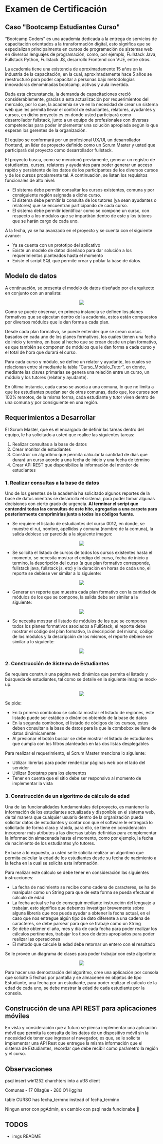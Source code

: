# Examen de Certificación

## Caso "Bootcamp Estudiantes Curso"

“Bootcamp Coders” es una academia dedicada a la entrega de servicios de capacitación orientados a la transformación digital, esto significa que se especializan principalmente en cursos de programación de sistemas web en diversos lenguajes de programación, como, por ejemplo, Fullstack Java, Fullstack Python, Fullstack JS, desarrollo Frontend con VUE, entre otros.

La academia tiene una existencia de aproximadamente 15 años en la industria de la capacitación, en la cual, aproximadamente hace 5 años se reestructuró para poder capacitar a personas bajo metodologías innovadoras denominadas bootcamp, activas y aula invertida.

Dada esta circunstancia, la demanda de capacitaciones creció considerablemente, gracias a esta actualización por requerimientos del mercado, por lo que, la academia se ve en la necesidad de crear un sistema web que les permita llevar el control de estudiantes, relatores, ayudantes y cursos, en dicho proyecto es en donde usted participará como desarrollador fullstack, junto a un equipo de profesionales con diversas competencias para poder implementar una solución apropiada según lo que esperan los gerentes de la organización.

El equipo se conformará por un profesional UX/UI, un desarrollador frontend, un líder de proyecto definido como un Scrum Master y usted que participará del proyecto como desarrollador fullstack.

El proyecto busca, como se mencionó previamente, generar un registro de estudiantes, cursos, relatores y ayudantes para poder generar un acceso rápido y persistente de los datos de los participantes de los diversos cursos y de los cursos propiamente tal. A continuación, se listan los requisitos funcionales de alto nivel:

-  El sistema debe permitir consultar los cursos existentes, comuna y por consiguiente región asignada a dicho curso.
-  El sistema debe permitir la consulta de los tutores (ya sean ayudantes o relatores) que se encuentran participando de cada curso.
-  El sistema debe permitir identificar como se compone un curso, con respecto a los módulos que se impartirán dentro de este y los tutores que se harán cargo de cada uno.

A la fecha, ya se ha avanzado en el proyecto y se cuenta con el siguiente avance:

-  Ya se cuenta con un prototipo del aplicativo
-  Existe un modelo de datos diseñado para dar solución a los requerimientos planteados hasta el momento
-  Existe el script SQL que permite crear y poblar la base de datos.

## Modelo de datos

A continuación, se presenta el modelo de datos diseñado por el arquitecto en conjunto con un analista:

<p align="center">
   <img src="../assets/images/datamodel.png">
</p>

Como se puede observar, en primera instancia se definen los planes formativos que se ejecutan dentro de la academia, estos están compuestos por diversos módulos que le dan forma a cada plan.

Desde cada plan formativo, se puede entender que se crean cursos basados en cada uno de los planes formativos, los cuales tienen una fecha de inicio y termino, en base al hecho que se crean desde un plan formativo, es que también se componen de módulos que le dan forma a cada curso y el total de hora que durará el curso.

Para cada curso y módulo, se define un relator y ayudante, los cuales se relacionan entre si mediante la tabla “Curso_Modulo_Tutor”, en donde, mediante las claves primarias se genera una relación entre un curso, un módulo y los tutores (relator y ayudante).

En última instancia, cada curso se asocia a una comuna, lo que no limita a que los estudiantes puedan ser de otras comunas, dado que, los cursos son 100% remotos, de la misma forma, cada estudiante y tutor viven dentro de una comuna y por consiguiente en una región.

## Requerimientos a Desarrollar

El Scrum Master, que es el encargado de definir las tareas dentro del equipo, le ha solicitado a usted que realice las siguientes tareas:

1. Realizar consultas a la base de datos
2. Crear monitor de estudiantes
3. Construir un algoritmo que permita calcular la cantidad de días que durará un curso acorde a una fecha de inicio y una fecha de término
4. Crear API REST que disponibilice la información del monitor de estudiantes

### 1. Realizar consultas a la base de datos

Uno de los gerentes de la academia ha solicitado algunos reportes de la base de datos mientras se desarrolla el sistema, para poder tomar algunas decisiones con cierto grado de urgencia. **Al terminar el script que contendrá todas las consultas de este hito, agregarlas a una carpeta para posteriormente comprimirlas junto a todos los códigos fuente**.

-  Se requiere el listado de estudiantes del curso 0012, en donde, se muestre el rut, nombre, apellidos y comuna (nombre de la comuna), la salida debiese ser parecida a la siguiente imagen:

<p align="center">
   <img src="../assets/images/example01.png">
</p>

-  Se solicita el listado de cursos de todos los cursos existentes hasta el momento, se necesita mostrar el código del curso, fecha de inicio y termino, la descripción del curso (a que plan formativo corresponde, fullstack java, fullstack js, etc) y la duración en horas de cada uno, el reporte se debiese ver similar a lo siguiente:

<p align="center">
   <img src="../assets/images/example02.png">
</p>

-  Generar un reporte que muestra cada plan formativo con la cantidad de módulos de los que se compone, la salida debe ser similar a la siguiente:

<p align="center">
   <img src="../assets/images/example03.png">
</p>

-  Se necesita mostrar el listado de módulos de los que se componen todos los planes formativos asociados a FullStack, el reporte debe mostrar el código del plan formativo, la descripción del mismo, código de los módulos y la descripción de los mismos, el reporte debiese ser similar a lo siguiente:

<p align="center">
   <img src="../assets/images/example04.png">
</p>

### 2. Construcción de Sistema de Estudiantes

Se requiere construir una página web dinámica que permita el listado y búsqueda de estudiantes, tal como se detalle en la siguiente imagine mock-up.

<p align="center">
   <img src="../assets/images/example05.png">
</p>

Se pide:

-  En la primera combobox se solicita mostrar el listado de regiones, este listado puede ser estático o dinámico obtenido de la base de datos
-  En la segunda combobox, el listado de códigos de los cursos, estos deben consultar a la base de datos para la que la combobox se llene de datos dinámicamente
-  Al presionar el botón buscar se debe mostrar el listado de estudiantes que cumpla con los filtros planteados en las dos listas desplegables

Para realizar el requerimiento, el Scrum Master menciona lo siguiente:

-  Utilizar librerías para poder renderizar páginas web por el lado del servidor
-  Utilizar Bootstrap para los elementos
-  Tener en cuenta que el sitio debe ser responsivo al momento de implementar la vista

### 3. Construcción de un algoritmo de cálculo de edad

Una de las funcionalidades fundamentales del proyecto, es mantener la información de los estudiantes actualizada y disponible en el sistema web, de tal manera que cualquier usuario dentro de la organización pueda solicitar datos de estudiantes y contar con que el software le entregará lo solicitado de forma clara y rápida, para ello, se tiene en consideración incorporar más atributos a las diversas tablas definidas para complementar la información almacenada hasta el momento, como por ejemplo, la fecha de nacimiento de los estudiantes y/o tutores.

En base a lo expuesto, a usted se le solicita realizar un algoritmo que permita calcular la edad de los estudiantes desde su fecha de nacimiento a la fecha en la cual se solicita esta información.

Para realizar este cálculo se debe tener en consideración las siguientes instrucciones:

-  La fecha de nacimiento se recibe como cadena de caracteres, se ha de manipular como un String para que de esta forma se pueda efectuar el cálculo de edad
-  La fecha actual se ha de conseguir mediante instrucción del lenguaje a trabajar, esto significa que debemos investigar brevemente sobre alguna librería que nos pueda ayudar a obtener la fecha actual, en el caso que nos entregue algún tipo de dato diferente a una cadena de caracteres, se debe parsear para que se trabaje como un String
-  Se debe obtener el año, mes y día de cada fecha para poder realizar los cálculos pertinentes, trabajar los tipos de datos apropiados para poder realizar las operaciones
-  El método que calcule la edad debe retornar un entero con el resultado

Se le provee un diagrama de clases para poder trabajar con este algoritmo:

<p align="center">
   <img src="../assets/images/example06.png">
</p>

Para hacer una demostración del algoritmo, cree una aplicación por consola que solicite 5 fechas por pantalla y se almacenen en objetos de tipo Estudiante, una fecha por un estudiante, para poder realizar el cálculo de la edad de cada uno, se debe mostrar la edad de cada estudiante por la consola.

## Construcción de una API REST para aplicaciones móviles

En vista y consideración que a futuro se piensa implementar una aplicación móvil que permita la consulta de los datos de un dispositivo móvil sin la necesidad de tener que ingresar al navegador, es que, se le solicita implementar una API Rest que entregue la misma información que el sistema de Estudiantes, recordar que debe recibir como parámetro la región y el curso.

## Observaciones

psql insert win1252 charchters into a utf8 client

Comunas - 17 Ollagüe - 280 O'Higgins

table CURSO has fecha_termno instead of fecha_termino

Ningun error con pgAdmin, en cambio con psql nada funcionaba 🤔

## TODOS

-  imgs README

